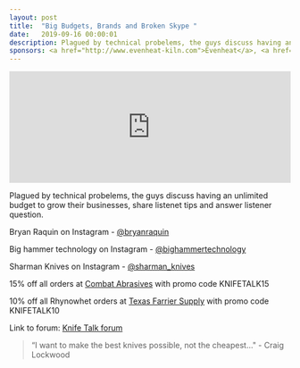```yaml
---
layout: post
title:  "Big Budgets, Brands and Broken Skype "
date:   2019-09-16 00:00:01
description: Plagued by technical probelems, the guys discuss having an unlimited budget to grow their businesses, share listenet tips and answer listener question. 
sponsors: <a href="http://www.evenheat-kiln.com">Evenheat</a>, <a href="http://www.combatabrasives.com">Combat Abrasives</a>, <a href="https://www.indasa-abrasives.com">IndasaUSA</a>, and <a href="http://www.texasfarriersupply.com">Texas Farrier Supply</a>.
---
```

                
<iframe height="200px" width="100%" frameborder="no" scrolling="no" seamless src="https://player.simplecast.com/a9404e87-6feb-4b46-a46b-55c8a9abbaaf?dark=false"></iframe>

Plagued by technical probelems, the guys discuss having an unlimited budget to grow their businesses, share listenet tips and answer listener question.         

            
  


Bryan Raquin on Instagram - <a href="https://www.instagram.com/bryanraquin">@bryanraquin</a>

Big hammer technology on Instagram - <a href="https://www.instagram.com/bighammertechnology">@bighammertechnology</a>

Sharman Knives on Instagram - <a href="https://www.instagram.com/sharman_knives">@sharman_knives</a>





  
15% off all orders at  <a href="http://www.combatabrasives.com">Combat Abrasives</a> with promo code KNIFETALK15

10% off all Rhynowhet orders at  <a href="http://www.texasfarriersupply.com">Texas Farrier Supply</a> with promo code KNIFETALK10
 

   
  

Link to forum: <a href="http://forum.knifetalk.net">Knife Talk forum</a>




 


<blockquote class="largeQuote">“I want to make the best knives possible, not the cheapest..." - Craig Lockwood</blockquote>



